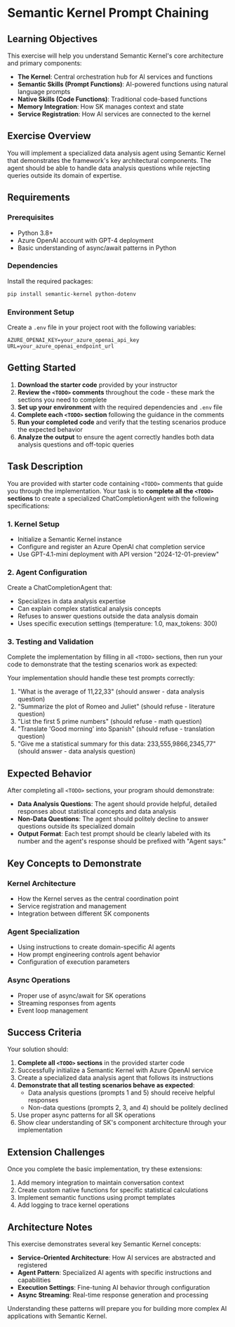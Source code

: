 # Semantic Kernel Prompt Chaining

## Learning Objectives

This exercise will help you understand Semantic Kernel's core architecture and primary components:
- **The Kernel**: Central orchestration hub for AI services and functions
- **Semantic Skills (Prompt Functions)**: AI-powered functions using natural language prompts
- **Native Skills (Code Functions)**: Traditional code-based functions
- **Memory Integration**: How SK manages context and state
- **Service Registration**: How AI services are connected to the kernel

## Exercise Overview

You will implement a specialized data analysis agent using Semantic Kernel that demonstrates the framework's key architectural components. The agent should be able to handle data analysis questions while rejecting queries outside its domain of expertise.

## Requirements

### Prerequisites
- Python 3.8+
- Azure OpenAI account with GPT-4 deployment
- Basic understanding of async/await patterns in Python

### Dependencies
Install the required packages:

```bash
pip install semantic-kernel python-dotenv
```

### Environment Setup
Create a `.env` file in your project root with the following variables:
```
AZURE_OPENAI_KEY=your_azure_openai_api_key
URL=your_azure_openai_endpoint_url
```

## Getting Started

1. **Download the starter code** provided by your instructor
2. **Review the `<TODO>` comments** throughout the code - these mark the sections you need to complete
3. **Set up your environment** with the required dependencies and `.env` file
4. **Complete each `<TODO>` section** following the guidance in the comments
5. **Run your completed code** and verify that the testing scenarios produce the expected behavior
6. **Analyze the output** to ensure the agent correctly handles both data analysis questions and off-topic queries

## Task Description

You are provided with starter code containing `<TODO>` comments that guide you through the implementation. Your task is to **complete all the `<TODO>` sections** to create a specialized ChatCompletionAgent with the following specifications:

### 1. Kernel Setup
- Initialize a Semantic Kernel instance
- Configure and register an Azure OpenAI chat completion service
- Use GPT-4.1-mini deployment with API version "2024-12-01-preview"

### 2. Agent Configuration
Create a ChatCompletionAgent that:
- Specializes in data analysis expertise
- Can explain complex statistical analysis concepts
- Refuses to answer questions outside the data analysis domain
- Uses specific execution settings (temperature: 1.0, max_tokens: 300)

### 3. Testing and Validation
Complete the implementation by filling in all `<TODO>` sections, then run your code to demonstrate that the testing scenarios work as expected:

Your implementation should handle these test prompts correctly:
1. "What is the average of 11,22,33" (should answer - data analysis question)
2. "Summarize the plot of Romeo and Juliet" (should refuse - literature question)
3. "List the first 5 prime numbers" (should refuse - math question)
4. "Translate 'Good morning' into Spanish" (should refuse - translation question)
5. "Give me a statistical summary for this data: 233,555,9866,2345,77" (should answer - data analysis question)

## Expected Behavior

After completing all `<TODO>` sections, your program should demonstrate:

- **Data Analysis Questions**: The agent should provide helpful, detailed responses about statistical concepts and data analysis
- **Non-Data Questions**: The agent should politely decline to answer questions outside its specialized domain
- **Output Format**: Each test prompt should be clearly labeled with its number and the agent's response should be prefixed with "Agent says:"

## Key Concepts to Demonstrate

### Kernel Architecture
- How the Kernel serves as the central coordination point
- Service registration and management
- Integration between different SK components

### Agent Specialization
- Using instructions to create domain-specific AI agents
- How prompt engineering controls agent behavior
- Configuration of execution parameters

### Async Operations
- Proper use of async/await for SK operations
- Streaming responses from agents
- Event loop management

## Success Criteria

Your solution should:
1. **Complete all `<TODO>` sections** in the provided starter code
2. Successfully initialize a Semantic Kernel with Azure OpenAI service
3. Create a specialized data analysis agent that follows its instructions
4. **Demonstrate that all testing scenarios behave as expected**:
   - Data analysis questions (prompts 1 and 5) should receive helpful responses
   - Non-data questions (prompts 2, 3, and 4) should be politely declined
5. Use proper async patterns for all SK operations
6. Show clear understanding of SK's component architecture through your implementation

## Extension Challenges

Once you complete the basic implementation, try these extensions:
1. Add memory integration to maintain conversation context
2. Create custom native functions for specific statistical calculations
3. Implement semantic functions using prompt templates
4. Add logging to trace kernel operations

## Architecture Notes

This exercise demonstrates several key Semantic Kernel concepts:
- **Service-Oriented Architecture**: How AI services are abstracted and registered
- **Agent Pattern**: Specialized AI agents with specific instructions and capabilities
- **Execution Settings**: Fine-tuning AI behavior through configuration
- **Async Streaming**: Real-time response generation and processing

Understanding these patterns will prepare you for building more complex AI applications with Semantic Kernel.